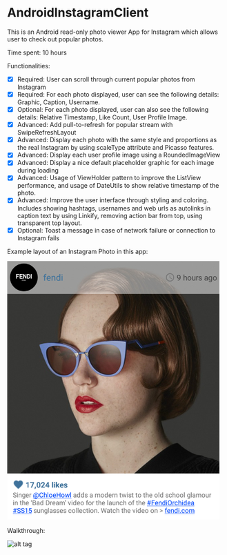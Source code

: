 # AndroidInstagramClient

This is an Android read-only photo viewer App for Instagram which allows user to check out popular photos.

Time spent: 10 hours

Functionalities:

* [x] Required: User can scroll through current popular photos from Instagram
* [x] Required: For each photo displayed, user can see the following details: Graphic, Caption, Username.
* [x] Optional: For each photo displayed, user can also see the following details: Relative Timestamp, Like Count, User Profile Image.
* [x] Advanced: Add pull-to-refresh for popular stream with SwipeRefreshLayout
* [x] Advanced: Display each photo with the same style and proportions as the real Instagram by using scaleType attribute and Picasso features.
* [x] Advanced: Display each user profile image using a RoundedImageView
* [x] Advanced: Display a nice default placeholder graphic for each image during loading
* [x] Advanced: Usage of ViewHolder pattern to improve the ListView performance, and usage of DateUtils to show relative timestamp of the photo.
* [x] Advanced: Improve the user interface through styling and coloring. Includes showing hashtags, usernames and web urls as autolinks in caption text by using Linkify, removing action bar from top, using transparent top layout. 
* [x] Optional: Toast a message in case of network failure or connection to Instagram fails

Example layout of an Instagram Photo in this app:

![alt tag](https://github.com/esrako/AndroidInstagramClient/blob/master/instphoto.png)

Walkthrough:

![alt tag](https://github.com/esrako/AndroidInstagramClient/blob/master/project1.gif)
